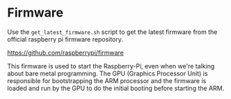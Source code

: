 # Firmware

Use the `get_latest_firmware.sh` script to get the latest firmware from the official raspberry pi
firmware repository.

https://github.com/raspberrypi/firmware

This firmware is used to start the Raspberry-Pi, even when we're talking about bare metal
programming. The GPU (Graphics Processor Unit) is responsible for bootstrapping the ARM processor
and the firmware is loaded and run by the GPU to do the initial booting before starting the ARM.
